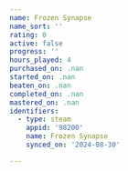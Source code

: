 ```yaml
---
name: Frozen Synapse
name_sort: ''
rating: 0
active: false
progress: ''
hours_played: 4
purchased_on: .nan
started_on: .nan
beaten_on: .nan
completed_on: .nan
mastered_on: .nan
identifiers:
  - type: steam
    appid: '98200'
    name: Frozen Synapse
    synced_on: '2024-08-30'

---
```

